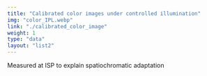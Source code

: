 ```yaml
---
title: "Calibrated color images under controlled illumination"
img: "color_IPL.webp"
link: "./calibrated_color_image"
weight: 1
type: "data"
layout: "list2"
---
```


Measured at ISP to explain spatiochromatic adaptation